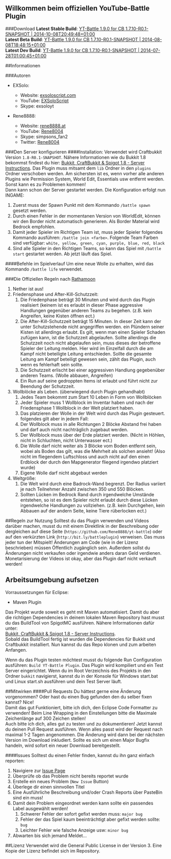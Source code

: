 Willkommen beim offiziellen YouTube-Battle Plugin
-------------------------------------------------

###Download
**Latest Stable Build**: [YT-Battle 1.9.0 for CB 1.7.10-R0.1-SNAPSHOT | 2014-10-08T20:49:48+01:00](http://files.rene8888.at/yt-battle/stable/yt-battle-1.9.0-CB-1.7.10-R0.1-SNAPSHOT.zip)  
**Latest Beta Build**: [YT-Battle 1.9.0 for CB 1.7.10-R0.1-SNAPSHOT | 2014-08-08T18:48:15+01:00](http://files.rene8888.at/yt-battle/beta/yt-battle-1.9.0-CB-1.7.10-R0.1-SNAPSHOT.zip)  
**Latest Dev Build**: [YT-Battle 1.9.0 for CB 1.7.10-R0.1-SNAPSHOT | 2014-07-28T01:00:45+01:00](http://files.rene8888.at/yt-battle/dev/yt-battle-1.9.0-CB-1.7.10-R0.1-SNAPSHOT.zip)  

##Informationen

###Autoren
* EXSolo:
	- Website: [exsoloscript.com](http://exsoloscript.com/)
	- YouTube: [EXSoloScript](https://www.youtube.com/user/EXSoloScript)
	- Skype: exsoloyt

* Rene8888:
	- Website: [rene8888.at](http://rene8888.at/)
	- YouTube: [Rene8004](https://www.youtube.com/user/Rene8004/)
	- Skype: simpsons_fan2
	- Twitter: [Rene8004](https://twitter.com/Rene8004)

###Den Server konfigurieren
####Installation:
Verwendet wird Craftbukkit Version `1.8-R0.1-SNAPSHOT`. Nähere Informationen wie du Bukkit 1.8 bekommst findest du hier: [Bukkit, CraftBukkit & Spigot 1.8 - Server Instructions](http://www.spigotmc.org/threads/bukkit-craftbukkit-spigot-1-8.36598/). Das Plugin muss mitsamt dem `lib` Ordner in den `plugins` Ordner verschoben werden. Am sichersten ist es, wenn vorher alle anderen Plugins wie Permission System, World Edit, Essentials usw entfernt werden. Sonst kann es zu Problemen kommen!  
Dann kann schon der Server gestartet werden. Die Konfiguration erfolgt nun INGAME:

1. Zuerst muss der Spawn Punkt mit dem Kommando `/battle spawn` gesetzt werden.
2. Durch einen Fehler in der momentanen Version von WorldEdit, können wir den Border nicht automatisch generieren. Als Border Material wird Bedrock empfohlen.
3. Damit jeder Spieler im Richtigen Team ist, muss jeder Spieler folgendes Kommando ausführen: `/battle join <farbe>`. Folgende Team Farben sind verfügbar: `white, yellow, green, cyan, purple, blue, red, black`
4. Sind alle Spieler in den Richtigen Teams, so kann das Spiel mit `/battle start` gestartet werden. Ab jetzt läuft das Spiel.

####Befehle im Spielverlauf
Um eine neue Wolle zu erhalten, wird das Kommando `/battle life` verwendet.

###Die Offiziellen Regeln nach [Rathamoon](https://www.youtube.com/user/RathamoonLP)
1. Nether ist aus!
2. Friedensphase und After-Kill-Schutzzeit:
	1. Die Friedenphase beträgt 30 Minuten und wird durch das Plugin realisiert (keinem ist es erlaubt in dieser Phase aggressive Handlungen gegenüber anderen Teams zu begehen. (z.B. kein Angreifen, keine Kisten öffnen ect.)
	2. Die After-Kill-Schutzzeit beträgt 15 Minuten. In dieser Zeit kann der unter Schutzstehende nicht angegriffen werden. ein Plündern seiner Kisten ist allerdings erlaubt. Es gilt, wenn man einen Spieler Schaden zufügen kann, ist die Schutzzeit abgelaufen. Sollte allerdings die Schutzzeit noch nicht abgelaufen sein, muss dieses der betroffene Spieler der Leitung melden. Hier wird im Einzelfall durch die am Kampf nicht beteiligte Leitung entschieden. Sollte die gesamte Leitung am Kampf beteiligt gewesen sein, zählt das Plugin, auch wenn es fehlerhaft sein sollte.
	3. Die Schutzzeit erlischt bei einer aggressiven Handlung gegebenüber anderen Teams. (Wolle abbauen, Angreifen)
	4. Ein Run auf seine gedroppten Items ist erlaubt und führt nicht zur Beendung der Schutzzeit.
3. Wollblöcke als Leben. (überwiegend durch Plugin gehandhabt)
	1. Jedes Team bekommt zum Start 10 Leben in Form von Wollblöcken
	2. Jeder Spieler muss 1 Wollblock im Inventar haben und nach der Friedensphase 1 Wollblock in der Welt platziert haben.
	3. Das platzieren der Wolle in der Welt wird durch das Plugin gesteuert. folgendes gilt aber in jedem Fall:
	4. Der Wollblock muss in alle Richtungen 2 Blöcke Abstand frei haben und darf auch nicht nachträglich zugebaut werden.  
	5. Der Wollblock muss über der Erde platziert werden. (Nicht in Höhlen, nicht in Schluchten, nicht Unterwasser ect.)
	6. Die Wolle darf nicht weiter als 3 Blöcke vom Boden entfernt sein, wobei als Boden das gilt, was die Mehrheit als solchen ansieht! (Also nicht im fliegendem Luftschloss und auch nicht auf den einen Erdblock der durch den Mapgenerator fliegend irgendwo platziert wurde)
	7. Eigene Wolle darf nicht abgebaut werden
4. Weltgröße:
	1. Die Welt wird durch eine Badrock-Wand begrenzt. Der Radius variiert je nach Teilnehmer Anzahl zwischen 350 und 550 Blöcken.
	2. Sollten Lücken im Bedrock Rand durch irgendwelche Umstände entstehen, so ist es dem Spieler nicht erlaubt durch diese Lücken irgendwelche Handlungen zu vollziehen. (z.B. kein Durchgehen, kein Abbauen auf der andern Seite, keine Tiere rüberlocken ect.)

##Regeln zur Nutzung
Solltest du das Plugin verwenden und Videos darüber machen, musst du mit einem Direktlink in der Beschreibung oder dergleichen auf diese Seite (`https://github.com/Rene8888/yt-battle`) oder auf den verkürzten Link (`http://bit.ly/battleplugin`) verweisen. Das muss jeder tun der Mitspielt! Änderungen am Code (wie in der Lizenz beschrieben) müssen Öffentlich zugänglich sein. Außerdem sollst du Änderungen nicht verkaufen oder irgendwie anders daran Geld verdienen. Monetarisierung der Videos ist okay, aber das Plugin darf nicht verkauft werden!

## Arbeitsumgebung aufsetzen

Vorraussetzungen für Eclipse:  
- Maven Plugin

Das Projekt wurde soweit es geht mit Maven automatisiert. Damit du aber die richtigen Dependencies in deinem lokalen Maven Repository hast musst du das BuildTool von SpigotMC ausführen. Nähere Informationen dafür unter:  
[Bukkit, CraftBukkit & Spigot 1.8 - Server Instructions](http://www.spigotmc.org/threads/bukkit-craftbukkit-spigot-1-8.36598/).  
Sobald das BuildTool fertig ist wurden die Dependencies für Bukkit und Craftbukkit installiert.
Nun kannst du das Repo klonen und zum arbeiten Anfangen.

Wenn du das Plugin testen möchtest musst du folgende Run Configuration ausführen: `Build YT-Battle Plugin`. Das Plugin wird kompiliert und ein Test Server eingerichtet. Wenn du im Root Verzeichnis des Projekts in den Ordner `bukkit` navigierst, kannst du in der Konsole für Windows start.bat und Linux start.sh ausführen und dein Test Server läuft.

##Mitwirken
####Pull Requests
Du hättest gerne eine Änderung vorgenommen? Oder hast du einen Bug gefunden den du selber fixen kannst? Nice!  
Damit das gut Funktioniert, bitte ich dich, den Eclipse Code Formatter zu verwenden! Beim Line Wrapping in den Einstellungen bitte die Maximale Zeichenlänge auf 300 Zeichen stellen!  
Auch bitte ich dich, alles gut zu testen und zu dokumentieren! Jetzt kannst du deinen Pull Request ausführen. Wenn alles passt wird der Request nach maximal 1-2 Tagen angenommen. Die Änderung wird dann bei der nächsten Version im Download inkludiert. Sollte es sich um einen Major Bugfix handeln, wird sofort ein neuer Download bereitgestellt.

####Issues
Solltest du einen Fehler finden, kannst du ihn ganz einfach reporten:

1. Navigiere zur [Issue Page](https://github.com/Rene8888/yt-battle/issues)
2. Überprüfe ob das Problem nicht bereits reportet wurde
3. Erstelle ein neues Problem (`New Issue` Button)
4. Überlege dir einen sinnvollen Titel
5. Eine Ausführliche Beschreibung und/oder Crash Reports über PasteBin sind ein muss!
6. Damit dein Problem eingeordnet werden kann sollte ein passendes Label ausgewählt werden!
	1. Schwerer Fehler der sofort gefixt werden muss: `major bug`
	2. Fehler der das Spiel kaum beeinträchtigt aber gefixt werden sollte: `bug`
	3. Leichter Fehler wie falsche Anzeige usw: `minor bug`
7. Abwarten bis sich jemand Meldet...

##Lizenz
Verwendet wird die General Public License in der Version 3. Eine Kopie der Lizenz befindet sich im Repository.
